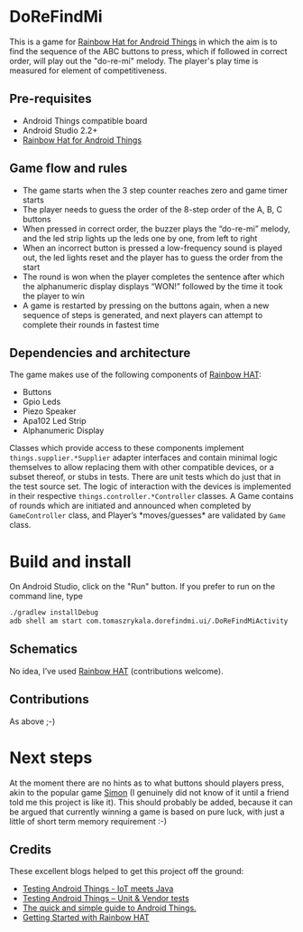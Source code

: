 DoReFindMi
==========

This is a game for [Rainbow Hat for Android Things][product] in which the aim is to find the sequence of the ABC buttons to press, which if followed in correct order, will play out the "do-re-mi" melody. The player's play time is measured for element of competitiveness.

Pre-requisites
--------------
- Android Things compatible board
- Android Studio 2.2+
- [Rainbow Hat for Android Things][product]

Game flow and rules
-------------------
- The game starts when the 3 step counter reaches zero and game timer starts
- The player needs to guess the order of the 8-step order of the  A, B, C buttons
- When pressed in correct order, the buzzer plays the “do-re-mi” melody, and the led strip lights up the leds one by one, from left to right
- When an incorrect button is pressed a low-frequency sound is played out, the led lights reset and the player has to guess the order from the start
- The round is won when the player completes the sentence after which the alphanumeric display displays “WON!” followed by the time it took the player to win
- A game is restarted by pressing on the buttons again, when a new sequence of steps is generated, and next players can attempt to complete their rounds in fastest time

Dependencies and architecture
-----------------------------
The game makes use of the following components of [Rainbow HAT][product]:
- Buttons
- Gpio Leds
- Piezo Speaker
- Apa102 Led Strip
- Alphanumeric Display

Classes which provide access to these components implement `things.supplier.*Supplier` adapter interfaces and contain minimal logic themselves to allow replacing them with other compatible devices, or a subset thereof, or stubs in tests. There are unit tests which do just that in the test source set. The logic of interaction with the devices is implemented in their respective `things.controller.*Controller` classes. A Game contains of rounds which are initiated and announced when completed by `GameController` class, and Player’s \*moves/guesses\* are validated by `Game` class.

Build and install
=================
On Android Studio, click on the "Run" button.
If you prefer to run on the command line, type
```bash
./gradlew installDebug
adb shell am start com.tomaszrykala.dorefindmi.ui/.DoReFindMiActivity
```

Schematics
----------
No idea, I’ve used [Rainbow HAT][product] (contributions welcome).

Contributions
-------------
As above ;-)

Next steps
==========
At the moment there are no hints as to what buttons should players press, akin to the popular game [Simon][simon] (I genuinely did not know of it until a friend told me this project is like it). This should probably be added, because it can be argued that currently winning a game is based on pure luck, with just a little of short term memory requirement :-)

Credits
-------
These excellent blogs helped to get this project off the ground:
- [Testing Android Things - IoT meets Java][cr-1-testing-1]
- [Testing Android Things – Unit & Vendor tests][cr-2-testing-2]
- [The quick and simple guide to Android Things.][cr-3-simple-guide]
- [Getting Started with Rainbow HAT][cr-4-getting-started]


[product]: https://shop.pimoroni.com/products/rainbow-hat-for-android-things
[simon]: https://en.wikipedia.org/wiki/Simon_(game)
[cr-1-testing-1]: https://www.novoda.com/blog/testing-android-things/
[cr-2-testing-2]: http://blog.blundellapps.co.uk/testing-android-things-iot-meets-java/
[cr-3-simple-guide]: https://medium.com/@mojroid/the-quick-and-simple-guide-to-android-things-6592636e772f#.y9ti96z7p
[cr-4-getting-started]: https://learn.pimoroni.com/tutorial/sandyj/getting-started-with-rainbow-hat-in-python


